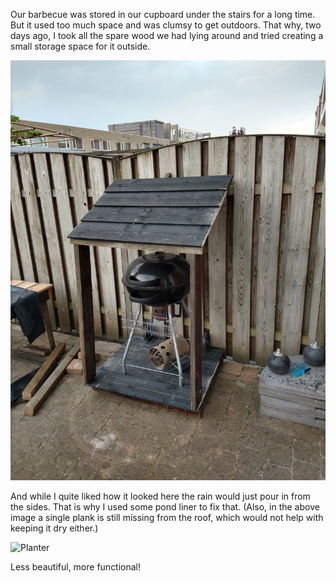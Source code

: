 Our barbecue was stored in our cupboard under the stairs for a long time. But it used too much space and was clumsy to get outdoors. That why, two days ago, I took all the spare wood we had lying around and tried creating a small storage space for it outside.

![Planter](./without-pond-liner.jpg)

And while I quite liked how it looked here the rain would just pour in from the sides. That is why I used some pond liner to fix that. (Also, in the above image a single plank is still missing from the roof, which would not help with keeping it dry either.)

![Planter](./with-pond-liner.jpg)

Less beautiful, more functional!